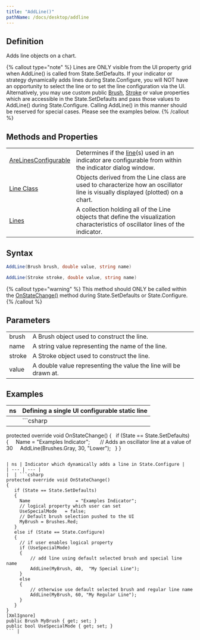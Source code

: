 ```yaml
---
title: "AddLine()"
pathName: /docs/desktop/addline
---
```


## Definition

Adds line objects on a chart.

{% callout type="note" %}
Lines are ONLY visible from the UI property grid when AddLine() is called from State.SetDefaults. If your indicator or strategy dynamically adds lines during State.Configure, you will NOT have an opportunity to select the line or to set the line configuration via the UI. Alternatively, you may use custom public [Brush](/docs/desktop/brushes), [Stroke](/docs/desktop/stroke_class) or value properties which are accessible in the State.SetDefaults and pass those values to AddLine() during State.Configure. Calling AddLine() in this manner should be reserved for special cases. Please see the examples below.
{% /callout %}

## Methods and Properties

|  |  |
| --- | --- |
| [AreLinesConfigurable](/docs/desktop/arelinesconfigurable) | Determines if the [line](/docs/desktop/addline)(s) used in an indicator are configurable from within the indicator dialog window. |
| [Line Class](/docs/desktop/line_class) | Objects derived from the Line class are used to characterize how an oscillator line is visually displayed (plotted) on a chart. |
| [Lines](/docs/desktop/lines) | A collection holding all of the Line objects that define the visualization characteristics of oscillator lines of the indicator. |

## Syntax

```csharp
AddLine(Brush brush, double value, string name)
```

```csharp
AddLine(Stroke stroke, double value, string name)
```

{% callout type="warning" %}
This method should ONLY be called within the [OnStateChange()](/docs/desktop/onstatechange) method during State.SetDefaults or State.Configure.
{% /callout %}

## Parameters

|  |  |
| --- | --- |
| brush | A Brush object used to construct the line. |
| name | A string value representing the name of the line. |
| stroke | A Stroke object used to construct the line. |
| value | A double value representing the value the line will be drawn at. |

## Examples

| ns | Defining a single UI configurable static line |
| --- | --- |
|  | ```csharp
protected override void OnStateChange()
{
   if (State == State.SetDefaults)
   {
     Name = "Examples Indicator";  
     // Adds an oscillator line at a value of 30
     AddLine(Brushes.Gray, 30, "Lower");
   }
}

``` |

| ns | Indicator which dynamically adds a line in State.Configure |
| --- | --- |
|  | ```csharp
protected override void OnStateChange()
{
   if (State == State.SetDefaults)
   {
     Name                 = "Examples Indicator";
     // logical property which user can set
     UseSpecialMode   = false;
     // Default brush selection pushed to the UI
     MyBrush = Brushes.Red;
   }
   else if (State == State.Configure)
   {
     // if user enables logical property
     if (UseSpecialMode)
     {
         // add line using default selected brush and special line name
         AddLine(MyBrush, 40,  "My Special Line");
     }
     else
     {
         // otherwise use default selected brush and regular line name
         AddLine(MyBrush, 60, "My Regular Line");
     }
   }
}
[XmlIgnore]
public Brush MyBrush { get; set; }
public bool UseSpecialMode { get; set; }
``` |

